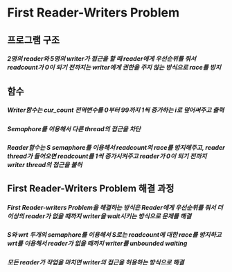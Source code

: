# First Reader-Writers Problem
## 프로그램 구조
##### 2명의 reader와 5명의 writer가 접근을 할 때 reader에게 우선순위를 줘서 readcount가 0이 되기 전까지는 writer에게 권한을 주지 않는 방식으로 race를 방지
## 함수
##### Writer함수는 cur_count 전역변수를 0부터 99까지 1씩 증가하는 i로 덮어써주고 출력
##### Semaphore를 이용해서 다른 thread의 접근을 차단
##### Reader함수는 S semaphore를 이용해서 readcount의 race를 방지해주고, reader thread가 들어오면 readcount를 1씩 증가시켜주고 reader가 0이 되기 전까지 writer thread의 접근을 불허
## First Reader-Writers Problem 해결 과정
##### First Reader-writers Problem을 해결하는 방식은 Reader에게 우선순위를 줘서 더 이상의 reader가 없을 때까지 writer을 wait시키는 방식으로 문제를 해결
##### S와 wrt 두개의 semaphore를 이용해서 S로는 readcount에 대한 race를 방지하고 wrt를 이용해서 reader가 없을 때까지 writer를 unbounded waiting
##### 모든 reader가 작업을 마치면 writer의 접근을 허용하는 방식으로 해결
